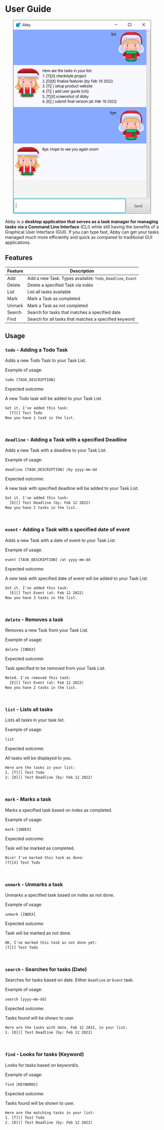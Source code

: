 # User Guide

<div align="center">
    <img src="https://raw.githubusercontent.com/domlimm/ip/master/docs/Ui.png" />
</div>

Abby is a <b>desktop application that serves as a task manager for managing tasks via a Command Line Interface</b>
(CLI) while still having the benefits of a Graphical User Interface (GUI).
If you can type fast, Abby can get your tasks managed much more efficiently and quick as compared to
traditional GUI applications.

## Features
| Feature | Description                                                   |
|---------|---------------------------------------------------------------|
| Add     | Add a new Task. Types available: `Todo`, `Deadline`, `Event`  |
| Delete  | Delete a specified Task via index                             |
| List    | List all tasks available                                      |
| Mark    | Mark a Task as completed                                      |
| Unmark  | Mark a Task as not completed                                  |
| Search  | Search for tasks that matches a specified date                |
| Find    | Search for all tasks that matches a specified keyword         |

## Usage

### `todo` - Adding a Todo Task

Adds a new Todo Task to your Task List.

Example of usage: 

`todo [TASK_DESCRIPTION]`

Expected outcome:

A new Todo task will be added to your Task List.

```
Got it. I've added this task:
  [T][] Test Todo
Now you have 1 task in the list.
```

<br>

### `deadline` - Adding a Task with a specified Deadline

Adds a new Task with a deadline to your Task List.

Example of usage:

`deadline [TASK_DESCRIPTION] /by yyyy-mm-dd`

Expected outcome:

A new task with specified deadline will be added to your Task List.

```
Got it. I've added this task:
  [D][] Test Deadline (by: Feb 12 2022)
Now you have 2 tasks in the list.
```

<br>

### `event` - Adding a Task with a specified date of event

Adds a new Task with a date of event to your Task List.

Example of usage:

`event [TASK_DESCRIPTION] /at yyyy-mm-dd`

Expected outcome:

A new task with specified date of event will be added to your Task List.

```
Got it. I've added this task:
  [E][] Test Event (at: Feb 12 2022)
Now you have 3 tasks in the list.
```

<br>

### `delete` - Removes a task

Removes a new Task from your Task List.

Example of usage:

`delete [INDEX]`

Expected outcome:

Task specified to be removed from your Task List.

```
Noted. I've removed this task:
  [E][] Test Event (at: Feb 12 2022)
Now you have 2 tasks in the list.
```

<br>

### `list` - Lists all tasks

Lists all tasks in your task list.

Example of usage:

`list`

Expected outcome:

All tasks will be displayed to you.

```
Here are the tasks in your list:
1. [T][] Test Todo
2. [D][] Test Deadline (by: Feb 12 2022)
```

<br>

### `mark` - Marks a task

Marks a specified task based on index as completed.

Example of usage:

`mark [INDEX]`

Expected outcome:

Task will be marked as completed.

```
Nice! I've marked this task as done:
[T][X] Test Todo
```

<br>

### `unmark` - Unmarks a task

Unmarks a specified task based on index as not done.

Example of usage:

`unmark [INDEX]`

Expected outcome:

Task will be marked as not done.

```
OK, I've marked this task as not done yet:
[T][] Test Todo
```

<br>

### `search` - Searches for tasks (Date)

Searches for tasks based on date. Either `Deadline` or `Event` task.

Example of usage:

`search [yyyy-mm-dd]`

Expected outcome:

Tasks found will be shown to user.

```
Here are the tasks with date, Feb 12 2022, in your list:
1. [D][] Test Deadline (by: Feb 12 2022)
```

<br>

### `find` - Looks for tasks (Keyword)

Looks for tasks based on keyword/s.

Example of usage:

`find [KEYWORDS]`

Expected outcome:

Tasks found will be shown to user.

```
Here are the matching tasks in your list:
1. [T][] Test Todo
2. [D][] Test Deadline (by: Feb 12 2022)
```

<br>
